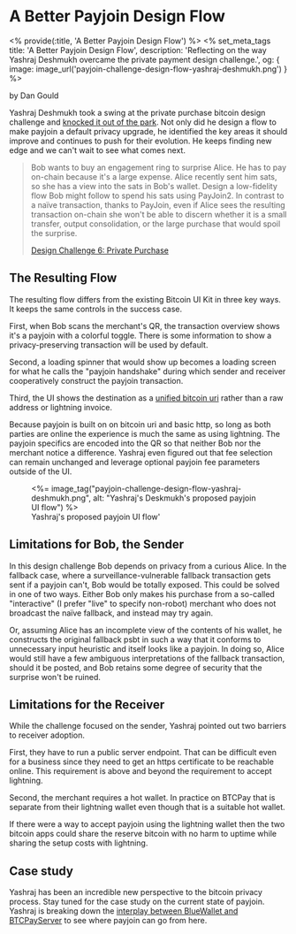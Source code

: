 # A Better Payjoin Design Flow

<% provide(:title, 'A Better Payjoin Design Flow') %>
<% set_meta_tags title: 'A Better Payjoin Design Flow', description: 'Reflecting on the way Yashraj Deshmukh overcame the private payment design challenge.', og: { image: image_url('payjoin-challenge-design-flow-yashraj-deshmukh.png') } %>

<span class="by-line">by Dan Gould</span>

Yashraj Deshmukh took a swing at the private purchase bitcoin design challenge and <a href="https://docs.google.com/document/d/16HmzGnI1620W5HqFGw2KhjqytLzByBwD4uXMKW3RFxQ/edit" target="_blank">knocked it out of the park</a>. Not only did he design a flow to make payjoin a default privacy upgrade, he identified the key areas it should improve and continues to push for their evolution. He keeps finding new edge and we can't wait to see what comes next.

> Bob wants to buy an engagement ring to surprise Alice. He has to pay on-chain because it's a large expense. Alice recently sent him sats, so she has a view into the sats in Bob's wallet. Design a low-fidelity flow Bob might follow to spend his sats using PayJoin2. In contrast to a naïve transaction, thanks to PayJoin, even if Alice sees the resulting transaction on-chain she won't be able to discern whether it is a small transfer, output consolidation, or the large purchase that would spoil the surprise.
>
> <span>[Design Challenge 6: Private Purchase](https://bitcoin.design/guide/resources/design-challenges/#challenge-6-private-purchase)</span>

## The Resulting Flow

The resulting flow differs from the existing Bitcoin UI Kit in three key ways. It keeps the same controls in the success case.

First, when Bob scans the merchant's QR, the transaction overview shows it's a payjoin with a colorful toggle. There is some information to show a privacy-preserving transaction will be used by default.

Second, a loading spinner that would show up becomes a loading screen for what he calls the "payjoin handshake" during which sender and receiver cooperatively construct the payjoin transaction.

Third, the UI shows the destination as a [unified bitcoin uri](https://bitcoinqr.dev/) rather than a raw address or lightning invoice.

Because payjoin is built on on bitcoin uri and basic http, so long as both parties are online the experience is much the same as using lightning. The payjoin specifics are encoded into the QR so that neither Bob nor the merchant notice a difference. Yashraj even figured out that fee selection can remain unchanged and leverage optional payjoin fee parameters outside of the UI.

<figure>
   <%= image_tag("payjoin-challenge-design-flow-yashraj-deshmukh.png", alt: "Yashraj's Deskmukh's proposed payjoin UI flow")  %>
   <figcaption>Yashraj's proposed payjoin UI flow'</figcaption>
</figure>

## Limitations for Bob, the Sender

In this design challenge Bob depends on privacy from a curious Alice. In the fallback case, where a surveillance-vulnerable fallback transaction gets sent if a payjoin can't, Bob would be totally exposed. This could be solved in one of two ways.
Either Bob only makes his purchase from a so-called "interactive" (I prefer "live" to specify non-robot) merchant who does not broadcast the naïve fallback, and instead may try again.

Or, assuming Alice has an incomplete view of the contents of his wallet, he constructs the original fallback psbt in such a way that it conforms to unnecessary input heuristic and itself looks like a payjoin. In doing so, Alice would still have a few ambiguous interpretations of the fallback transaction, should it be posted, and Bob retains some degree of security that the surprise won't be ruined.

## Limitations for the Receiver

While the challenge focused on the sender, Yashraj pointed out two barriers to receiver adoption.

First, they have to run a public server endpoint. That can be difficult even for a business since they need to get an https certificate to be reachable online. This requirement is above and beyond the requirement to accept lightning.

Second, the merchant requires a hot wallet. In practice on BTCPay that is separate from their lightning wallet even though that is a suitable hot wallet. 

If there were a way to accept payjoin using the lightning wallet then the two bitcoin apps could share the reserve bitcoin with no harm to uptime while sharing the setup costs with lightning.

## Case study

Yashraj has been an incredible new perspective to the bitcoin privacy process. Stay tuned for the case study on the current state of payjoin. Yashraj is breaking down the [interplay between BlueWallet and BTCPayServer](https://twitter.com/i/status/1313822205286010883) to see where payjoin can go from here.
